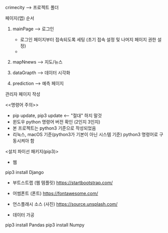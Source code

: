 crimecity --> 프로젝트 폴더

페이지(앱) 순서

1. mainPage --> 로그인
   - 로그인 페이지부터 접속되도록 세팅 (초기 접속 설정 및 나머지 페이지 권한 설정)
   - 

2. mapNnews --> 지도/뉴스
  

3. dataGrapth --> 데이터 시각화
4. prediction --> 예측 페이지

관리자 페이지 작성

<<명령어 주의>>

- pip update, pip3 update <-- "절대" 하지 말것
- 윈도우 python 명령어 버전 확인 (2인지 3인지)
- 본 프로젝트는 python3 기준으로 작성되었음
- 리눅스, macOS 기준(python3가 기본이 아닌 시스템 기준) python3 명령어로 구동시켜아 함


<설치 파이선 패키지(pip3)>

* 웹

pip3 install Django
<!-- pip3 install django-bootstrap4 -->

* 부트스트랩 (웹 템플릿)
  https://startbootstrap.com/

* 어썸폰트 (폰트)
  https://fontawesome.com/

* 언스플래시 소스 (사진)
  https://source.unsplash.com/
  


* 데이터 가공

pip3 install Pandas
pip3 install Numpy